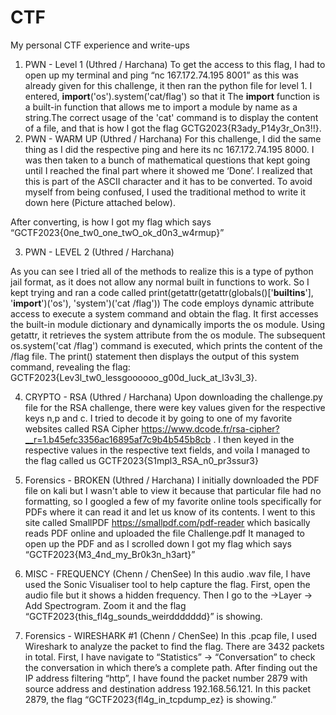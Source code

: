 # CTF
My personal CTF experience and write-ups
 
 1. PWN - Level 1 (Uthred / Harchana)
 To get the access to this flag, I had to open up my terminal and ping “nc 167.172.74.195 8001” as this was already given for this challenge, it then ran the python file for level 1. I entered, __import__('os').system('cat/flag') so that it The __import__ function is a built-in function that allows me to import a module by name as a string.The correct usage of the 'cat' command is to display the content of a file, and that is how I got the flag GCTG2023{R3ady_P14y3r_On3!!}.
 2. PWN - WARM UP (Uthred / Harchana)
  For this challenge, I did the same thing as I did the respective ping and here its nc 167.172.74.195 8000. I was then taken to a bunch of mathematical questions that kept going until I reached the final part where it showed me ‘Done’. I realized that this is part of the ASCII character and it has to be converted. To avoid myself from being confused, I used the traditional method to write it down here (Picture attached below).

  After converting, is how I got my flag which says “GCTF2023{0ne_tw0_one_twO_ok_d0n3_w4rmup}”

 3. PWN - LEVEL 2 (Uthred / Harchana)
  
 As you can see I tried all of the methods to realize this is a type of python jail format, as it does not allow any normal built in functions to work. So I kept trying and ran a code called print(getattr(getattr(globals()['__builtins__'], '__import__')('os'), 'system')('cat /flag'))
The code employs dynamic attribute access to execute a system command and obtain the flag. It first accesses the built-in module dictionary and dynamically imports the os module. Using getattr, it retrieves the system attribute from the os module. The subsequent os.system('cat /flag') command is executed, which prints the content of the /flag file. The print() statement then displays the output of this system command, revealing the flag: GCTF2023{Lev3l_tw0_lessgoooooo_g00d_luck_at_l3v3l_3}.

 4. CRYPTO - RSA (Uthred / Harchana)
Upon downloading the challenge.py file for the RSA challenge, there were key values given for the respective keys n,p and c. I tried to decode it by going to one of my favorite websites called RSA Cipher https://www.dcode.fr/rsa-cipher?__r=1.b45efc3356ac16895af7c9b4b545b8cb . I then keyed in the respective values in the respective text fields, and voila I managed to the flag called us GCTF2023{S1mpl3_RSA_n0_pr3ssur3}
  
 5. Forensics - BROKEN (Uthred / Harchana)
I initially downloaded the PDF file on kali but I wasn't able to view it because that particular file had no formatting, so I googled a few of my favorite online tools specifically for PDFs where it can read it and let us know of its contents. I went to this site called SmallPDF https://smallpdf.com/pdf-reader which basically reads PDF online and uploaded the file Challenge.pdf
  It managed to open up the PDF and as I scrolled down I got my flag which says “GCTF2023{M3_4nd_my_Br0k3n_h3art}”

 6. MISC - FREQUENCY (Chenn / ChenSee)
 In this audio .wav file, I have used the Sonic Visualiser tool to help capture the flag. First, open the audio file but it shows a hidden frequency. Then I go to the ->Layer -> Add Spectrogram. Zoom it and the flag “GCTF2023{this_fl4g_sounds_weirddddddd}” is showing.

7. Forensics - WIRESHARK #1 (Chenn / ChenSee)
 In this .pcap file, I used Wireshark to analyze the packet to find the flag. There are 3432 packets in total. First, I have navigate to “Statistics” -> “Conversation” to check the conversation in which there’s a complete path. After finding out the IP address filtering “http”, I have found the packet number 2879 with source address and destination address 192.168.56.121. In this packet 2879, the flag “GCTF2023{fl4g_in_tcpdump_ez} is showing.”
